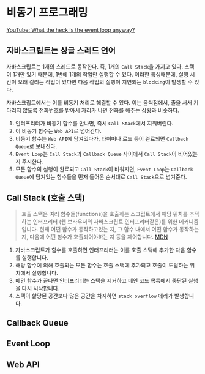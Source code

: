 # 비동기 프로그래밍

[YouTube: What the heck is the event loop anyway?](https://www.youtube.com/watch?v=8aGhZQkoFbQ&feature=youtu.be)

## 자바스크립트는 싱글 스레드 언어

자바스크립트는 1개의 스레드로 동작한다. 즉, 1개의 `Call Stack`을 가지고 있다. 스택이 1개만 있기 때문에, 1번에 1개의 작업만 실행할 수 있다. 이러한 특성때문에, 실행 시간이 오래 걸리는 작업이 있다면 다음 작업의 실행이 지연되는 `blocking`이 발생할 수 있다.

자바스크립트에서는 이를 비동기 처리로 해결할 수 있다. 이는 음식점에서, 줄을 서서 기다리지 않도록 전화번호를 받아서 자리가 나면 전화를 해주는 상황과 비슷하다.

1. 인터프리터가 비동기 함수를 만나면, 즉시 `Call Stack`에서 지워버린다.
2. 이 비동기 함수는 `Web API`로 넘어간다.
3. 비동기 함수는 `Web API`에 담겨있다가, 타이머나 로드 등이 완료되면 `Callback Queue`로 보내진다.
4. `Event Loop`는 `Call Stack`과 `Callback Queue` 사이에서 `Call Stack`이 비어있는지 주시한다.
5. 모든 함수의 실행이 완료되고 `Call Stack`이 비워지면, `Event Loop`는 `Callback Queue`에 담겨있는 함수들을 먼저 들어온 순서대로 `Call Stack`으로 넘겨준다.

## Call Stack (호출 스택)

> 호출 스택은 여러 함수들(functions)을 호출하는 스크립트에서 해당 위치를 추적하는 인터프리터 (웹 브라우저의 자바스크립트 인터프리터같은)를 위한 메커니즘입니다. 현재 어떤 함수가 동작하고있는 지, 그 함수 내에서 어떤 함수가 동작하는 지, 다음에 어떤 함수가 호출되어야하는 지 등을 제어합니다. [MDN](https://developer.mozilla.org/ko/docs/Glossary/Call_stack)

1. 자바스크립트가 함수를 호출하면 인터프리터는 이를 호출 스택에 추가한 다음 함수를 실행합니다.
2. 해당 함수에 의해 호출되는 모든 함수는 호출 스택에 추가되고 호출이 도달하는 위치에서 실행합니다.
3. 메인 함수가 끝나면 인터프리터는 스택을 제거하고 메인 코드 목록에서 중단된 실행을 다시 시작합니다.
4. 스택이 할당된 공간보다 많은 공간을 차지하면 `stack overflow` 에러가 발생합니다.

## Callback Queue

## Event Loop

## Web API

